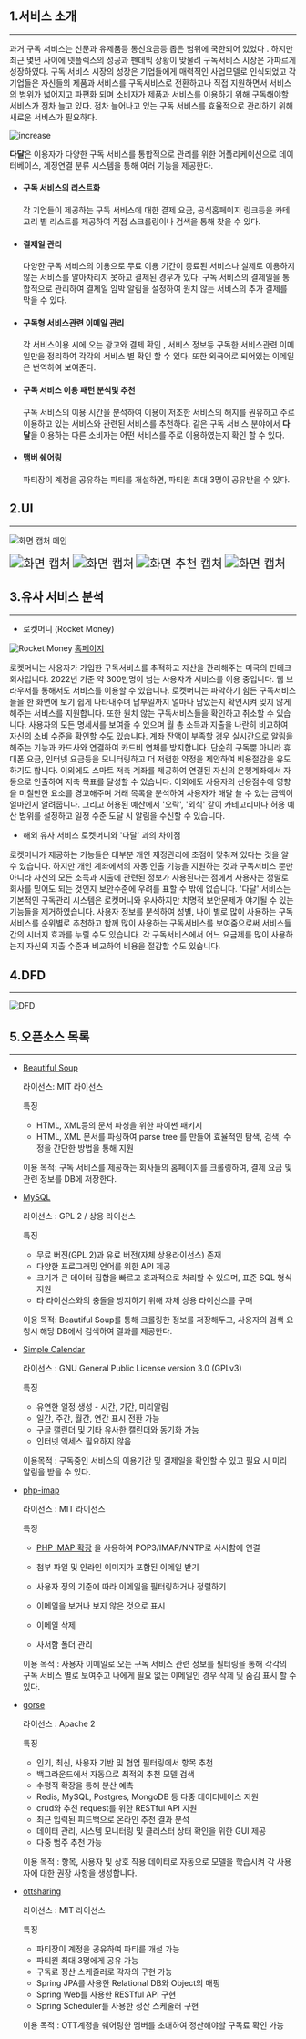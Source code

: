## 1.서비스 소개

---

 과거 구독 서비스는 신문과 유제품등 통신요금등 좁은 범위에 국한되어 있었다 . 하지만 최근 몇년 사이에 넷플렉스의 성공과 펜데믹 상황이 맞물려 구독서비스 시장은 가파르게 성장하였다. 구독 서비스 시장의 성장은 기업들에게 매력적인 사업모델로 인식되었고 각 기업들은 자신들의 제품과 서비스를  구독서비스로 전환하고나 직접 지원하면서 서비스의 범위가 넓어지고 파편화 되며 소비자가 제품과 서비스를 이용하기 위해 구독해야할 서비스가 점차 늘고 있다.  점차 늘어나고 있는 구독 서비스를 효율적으로 관리하기 위해 새로운 서비스가 필요하다.

![increase](https://user-images.githubusercontent.com/107801932/199655213-2f4506d0-a802-42f6-a314-671f810579be.jpg)

**다달**은 이용자가 다양한 구독 서비스를 통합적으로 관리를 위한 어플리케이션으로 데이터베이스, 계정연결 분류 시스템을 통해 여러 기능을 제공한다.

- #### 구독 서비스의 리스트화

  각 기업들이 제공하는 구독 서비스에 대한  결제 요금, 공식홈페이지 링크등을 카테고리 별 리스트를 제공하여 직접 스크롤링이나 검색을 통해 찾을 수 있다. 

- #### 결제일 관리

   다양한 구독 서비스의 이용으로 무료 이용 기간이 종료된 서비스나 실제로 이용하지 않는 서비스를 알아차리지 못하고 결제된 경우가 있다. 구독 서비스의 결제일을 통합적으로 관리하여 결제일 임박 알림을 설정하여 원치 않는 서비스의 추가 결제를 막을 수 있다.

- #### 구독형 서비스관련 이메일 관리

   각 서비스이용 시에 오는 광고와 결제 확인 , 서비스 정보등 구독한 서비스관련 이메일만을 정리하여 각각의 서비스 별 확인 할 수 있다. 또한 외국어로 되어있는 이메일은 번역하여 보여준다.  

- #### 구독 서비스 이용 패턴 분석및 추천

  구독 서비스의 이용 시간을 분석하여 이용이 저조한 서비스의 해지를 권유하고 주로 이용하고 있는 서비스와 관련된 서비스를 추천하다. 같은 구독 서비스 분야에서 **다달**을 이용하는 다른 소비자는 어떤 서비스를 주로 이용하였는지 확인 할 수 있다.  

- #### 맴버 쉐어링

   파티장이 계정을 공유하는 파티를 개설하면, 파티원 최대 3명이 공유받을 수 있다.

 ## 2.UI

---

![화면 캡처 메인](https://user-images.githubusercontent.com/107801932/202120118-7604fce3-7fdb-48ef-b53b-606965e6e0f0.png)



<img src="https://user-images.githubusercontent.com/107801932/202120168-49bd06f9-8c17-4553-b874-900af1410b96.png" alt="화면 캡처" style="zoom:150%;" />



<img src="https://user-images.githubusercontent.com/107801932/202120183-5cd8d1fc-8a7f-40b6-af90-4244164efcb3.png" alt="화면 캡처" style="zoom:150%;" />

<img src="https://user-images.githubusercontent.com/107801932/202120197-4ae51720-4e66-4aca-9b0f-65c9d94f9871.png" alt="화면 추천 캡처" style="zoom:150%;" />

<img src="https://user-images.githubusercontent.com/107801932/202120207-2767ccec-d250-4064-9705-0af1de554bf9.png" alt="화면 캡처" style="zoom:150%;" />

 ## 3.유사 서비스 분석

---

- 로켓머니 (Rocket Money)

![Rocket Money](https://mma.prnewswire.com/media/1861630/Rocket_Money.jpg?p=publish)
[홈페이지](https://www.rocketmoney.com/)

로켓머니는 사용자가 가입한 구독서비스를 추적하고 자산을 관리해주는 미국의 핀테크 회사입니다. 2022년 기준 약 300만명이 넘는 사용자가 서비스를 이용 중입니다. 웹 브라우저를 통해서도 서비스를 이용할 수 있습니다. 
로켓머니는 파악하기 힘든 구독서비스들을 한 화면에 보기 쉽게 나타내주며 납부일까지 얼마나 남았는지 확인시켜 잊지 않게 해주는 서비스를 지원합니다. 또한 원치 않는 구독서비스들을 확인하고 취소할 수 있습니다. 사용자의 모든 명세서를 보여줄 수 있으며 월 총 소득과 지출을 나란히 비교하여 자신의 소비 수준을 확인할 수도 있습니다. 계좌 잔액이 부족할 경우 실시간으로 알림을 해주는 기능과 카드사와 연결하여 카드비 연체를 방지합니다. 단순히 구독뿐 아니라 휴대폰 요금, 인터넷 요금등을 모니터링하고 더 저렴한 약정을 제안하여 비용절감을 유도하기도 합니다. 이외에도 스마트 저축 계좌를 제공하여 연결된 자신의 은행계좌에서 자동으로 인출하여 저축 목표를 달성할 수 있습니다. 이외에도 사용자의 신용점수에 영향을 미칠만한 요소를 경고해주며 거래 목록을 분석하여 사용자가 매달 쓸 수 있는 금액이 얼마인지 알려줍니다. 그리고 허용된 예산에서 '오락', '외식' 같이 카테고리마다 허용 예산 범위를 설정하고 일정 수준 도달 시 알림을 수신할 수 있습니다.

- 해외 유사 서비스 로켓머니와 '다달' 과의 차이점

로켓머니가 제공하는 기능들은 대부분 개인 재정관리에 초점이 맞춰져 있다는 것을 알 수 있습니다. 하지만 개인 계좌에서의 자동 인출 기능을 지원하는 것과 구독서비스 뿐만 아니라 자신의 모든 소득과 지출에 관련된 정보가 사용된다는 점에서 사용자는 정말로 회사를 믿어도 되는 것인지 보안수준에 우려를 표할 수 밖에 없습니다. '다달' 서비스는 기본적인 구독관리 시스템은 로켓머니와 유사하지만 치명적 보안문제가 야기될 수 있는 기능들을 제거하였습니다. 사용자 정보를 분석하여 성별, 나이 별로 많이 사용하는 구독서비스를 순위별로 추천하고 함께 많이 사용하는 구독서비스를 보여줌으로써 서비스들 간의 시너지 효과를 누릴 수도 있습니다. 각 구독서비스에서 어느 요금제를 많이 사용하는지 자신의 지출 수준과 비교하여 비용을 절감할 수도 있습니다.


## 4.DFD

---

![DFD](https://user-images.githubusercontent.com/115939179/202865839-174456cc-f885-419a-815f-e5e8e07ad5ff.PNG)





## 5.오픈소스 목록

---

- [Beautiful Soup](https://code.launchpad.net/~leonardr/beautifulsoup/bs4)

  라이선스: MIT 라이선스

  특징

  - HTML, XML등의 문서 파싱을 위한 파이썬 패키지
  - HTML, XML 문서를 파싱하여 parse tree 를 만들어 효율적인 탐색, 검색, 수정을 간단한 방법을 통해 지원

  이용 목적: 구독 서비스를 제공하는 회사들의 홈페이지를 크롤링하여, 결제 요금 및 관련 정보를 DB에 저장한다.


- [MySQL](https://github.com/mysql/mysql-server)

  라이선스 : GPL 2 / 상용 라이선스

  특징

  - 무료 버전(GPL 2)과 유료 버전(자체 상용라이선스) 존재
  - 다양한 프로그래밍 언어를 위한 API 제공
  - 크기가 큰 데이터 집합을 빠르고 효과적으로 처리할 수 있으며, 표준 SQL 형식 지원
  - 타 라이선스와의 충돌을 방지하기 위해 자체 상용 라이선스를 구매

  이용 목적: Beautiful Soup를 통해 크롤링한 정보를 저장해두고, 사용자의 검색 요청시 해당 DB에서 검색하여 결과를 제공한다.


- [Simple Calendar](https://github.com/SimpleMobileTools/Simple-Calendar)

  라이선스 : GNU General Public License version 3.0 (GPLv3)

  특징

  - 유연한 일정 생성 - 시간, 기간,  미리알림
  - 일간, 주간, 월간, 연간 표시 전환 가능
  - 구글 캘린더 및 기타 유사한 캘린더와 동기화 가능
  - 인터넷 액세스 필요하지 않음

  이용목적 : 구독중인 서비스의 이용기간 및 결제일을 확인할 수 있고 필요 시 미리 알림을 받을 수 있다.


- [php-imap](https://github.com/barbushin/php-imap)

  라이선스 : MIT 라이선스

  특징

  - [PHP IMAP 확장](http://php.net/manual/book.imap.php) 을 사용하여 POP3/IMAP/NNTP로 사서함에 연결

  - 첨부 파일 및 인라인 이미지가 포함된 이메일 받기
  - 사용자 정의 기준에 따라 이메일을 필터링하거나 정렬하기
  - 이메일을 보거나 보지 않은 것으로 표시
  - 이메일 삭제
  - 사서함 폴더 관리

  이용 목적 : 사용자 이메일로 오는 구독 서비스 관련 정보를 필터링을 통해 각각의 구독 서비스 별로 보여주고 나에게 필요 없는 이메일인 경우 삭제 및 숨김 표시 할 수 있다.  


- [gorse](https://github.com/gorse-io)

  라이선스 : Apache 2

  특징

  - 인기, 최신, 사용자 기반 및 협업 필터링에서 항목 추천
  - 백그라운드에서 자동으로 최적의 추천 모델 검색
  - 수평적 확장을 통해 분산 예측
  - Redis, MySQL, Postgres, MongoDB 등 다중 데이터베이스 지원
  - crud와 추천 request를 위한 RESTful API 지원
  - 최근 입력된 피드백으로 온라인 추천 결과 분석
  - 데이터 관리, 시스템 모니터링 및 클러스터 상태 확인을 위한 GUI 제공
  - 다중 범주 추천 가능

  이용 목적 : 항목, 사용자 및 상호 작용 데이터로 자동으로 모델을 학습시켜 각 사용자에 대한 권장 사항을 생성합니다.


- [ottsharing](https://github.com/f-lab-edu/ottsharing)
	
  라이선스 : MIT 라이선스

  특징
  - 파티장이 계정을 공유하여 파티를 개설 가능
  - 파티원 최대 3명에게 공유 가능
  - 구독료 정산 스케줄러로 각자의  구현 가능
  - Spring JPA를 사용한 Relational DB와 Object의 매핑
  - Spring Web를 사용한 RESTful API 구현
  - Spring Scheduler를 사용한 정산 스케줄러 구현

   이용 목적 : OTT계정을 쉐어링한 멤버를 초대하여 정산해야할 구독료 확인 가능



